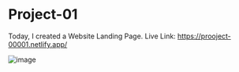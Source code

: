 # Project-01

Today, I created a Website Landing Page. Live Link: https://prooject-00001.netlify.app/

![image](https://github.com/RanaHuzaima/Project-01/assets/120297532/0a614c3b-116f-4801-8f1b-fe1943dcbcce)
